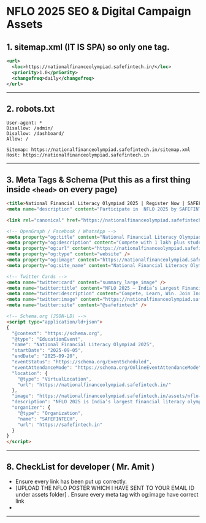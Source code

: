 # NFLO 2025 SEO & Digital Campaign Assets


## 1. sitemap.xml (IT IS SPA) so only one tag.

```xml
<url>
  <loc>https://nationalfinanceolympiad.safefintech.in/</loc>
  <priority>1.0</priority>
  <changefreq>daily</changefreq>
</url>
```

---

## 2. robots.txt

```
User-agent: *
Disallow: /admin/
Disallow: /dashboard/
Allow: /

Sitemap: https://nationalfinanceolympiad.safefintech.in/sitemap.xml
Host: https://nationalfinanceolympiad.safefintech.in
```

---

## 3. Meta Tags & Schema (Put this as a first thing inside `<head>` on every page)

```html
<title>National Financial Literacy Olympiad 2025 | Register Now | SAFEFINTECH</title>
<meta name="description" content="Participate in  NFLO 2025 by SAFEFINTECH – India’s largest financial literacy olympiad for school students. Register, compete & win big. Open for 6th-12th students PAN India.">

<link rel="canonical" href="https://nationalfinanceolympiad.safefintech.in/" />

<!-- OpenGraph / Facebook / WhatsApp -->
<meta property="og:title" content="National Financial Literacy Olympiad 2025 – India’s Largest Financial Literacy Olympiad" />
<meta property="og:description" content="Compete with 1 lakh plus students, win awards, get certified. Registration open now! PAN India. Organized by SAFEFINTECH." />
<meta property="og:url" content="https://nationalfinanceolympiad.safefintech.in/" />
<meta property="og:type" content="website" />
<meta property="og:image" content="https://nationalfinanceolympiad.safefintech.in/assets/nflo-2025-poster.png" />
<meta property="og:site_name" content="National Financial Literacy Olympiad 2025" />

<!-- Twitter Cards -->
<meta name="twitter:card" content="summary_large_image" />
<meta name="twitter:title" content="NFLO 2025 – India’s Largest Financial Literacy Olympiad" />
<meta name="twitter:description" content="Compete, Learn, Win. Join India’s biggest financial literacy contest for students. Register today!" />
<meta name="twitter:image" content="https://nationalfinanceolympiad.safefintech.in/assets/nflo-2025-poster.png" />
<meta name="twitter:site" content="@safefintech" />

<!-- Schema.org (JSON-LD) -->
<script type="application/ld+json">
{
  "@context": "https://schema.org",
  "@type": "EducationEvent",
  "name": "National Financial Literacy Olympiad 2025",
  "startDate": "2025-09-05",
  "endDate": "2025-09-20",
  "eventStatus": "https://schema.org/EventScheduled",
  "eventAttendanceMode": "https://schema.org/OnlineEventAttendanceMode",
  "location": {
    "@type": "VirtualLocation",
    "url": "https://nationalfinanceolympiad.safefintech.in/"
  },
  "image": "https://nationalfinanceolympiad.safefintech.in/assets/nflo-2025-poster.png",
  "description": "NFLO 2025 is India’s largest financial literacy olympiad for school students, conducted by SAFEFINTECH. Register to win prizes and certification.",
  "organizer": {
    "@type": "Organization",
    "name": "SAFEFINTECH",
    "url": "https://safefintech.in"
  }
}
</script>
```

---

## 8. CheckList for developer ( Mr. Amit )

- Ensure every link has been put up correctly.
- <meta property="og:image" content="https://nationalfinanceolympiad.safefintech.in/assets/nflo-2025-poster.png" /> [UPLOAD THE NFLO POSTER WHICH I HAVE SENT TO YOUR EMAIL ID under assets folder] . Ensure every meta tag with og:image have correct link
- 


---



